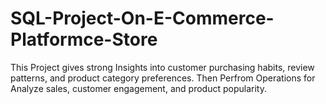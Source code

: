 # SQL-Project-On-E-Commerce-Platformce-Store
This Project gives strong Insights into customer purchasing habits, review patterns, and product category preferences. Then Perfrom Operations for Analyze sales, customer engagement, and product popularity.
